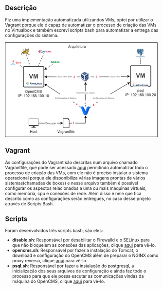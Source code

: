 ## Descrição
Fiz uma implementação automatizada utilizandos VMs, optei por utilizar o Vagrant
porque ele é capaz de automatizar o processo de criação das VMs no Virtualbox
e também escrevi scripts bash para automatizar a entrega das configurações do sistema.

![Arquitetura Vagrant](../imagens/imp-vagrant-arq.png)

## Vagrant
As configurações do Vagrant são descritas num arquivo chamado Vagrantfile, que
pode ser acessado [aqui](./Vagrantfile) permitindo
automatizar todo o processo de criação das VMs, com ele não é preciso
instalar o sistema operacional porque ele disponibiliza várias imagens
prontas de vários sistemas(chamadas de boxes) e nesse arquivo  também é possível 
configurar os aspectos relacionados a uma ou mais máquinas virtuais, como memória,
cpu e conexões de rede. 
Além disso é nele que fica descrito como as configurações serão 
entregues, no caso desse projeto através de Scripts Bash.

## Scripts
Foram desenvolvidos três scripts bash, são eles:
- **disable.sh**: Responsável por desabilitar o Firewalld e o SELinux para que não
bloqueiem as conexões das aplicações, clique [aqui](./disable.sh) para vê-lo.
- **opencms.sh**: Responsável por fazer a instalação do Tomcat, o download
e configuração do OpenCMS além de preparar o NGINX como proxy reverso, 
clique [aqui](./opencms.sh) para vê-lo.
- **psql.sh**: Responsável por fazer a instalação do postgresql, a inicialização
dos seus arquivos de configuração e ainda faz todo o processo para que ele
possa escutar as comunicações vindas da máquina do OpenCMS, clique [aqui](././psql.sh) 
para vê-lo.









